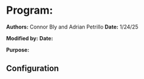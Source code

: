 # Program:

**Authors:** Connor Bly and Adrian Petrillo
**Date:** 1/24/25

**Modified by:**
**Date:**

**Purpose:**

## Configuration